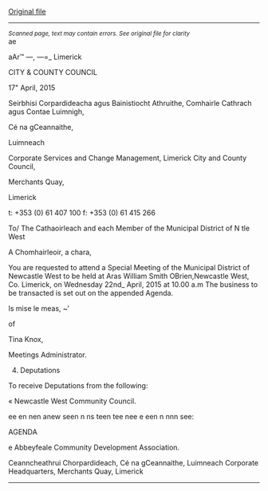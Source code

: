 [Original file](https://www.limerick.ie/sites/default/files/media/documents/2017-07/agenda_-_municipal_district_of_newcastle_west_-_22nd_april_2015.pdf)

---
*<small>Scanned page, text may contain errors. See original file for clarity</small>*  
ae

aAr™ —,
—=_
Limerick

CITY & COUNTY
COUNCIL

17" April, 2015

Seirbhisi Corpardideacha agus Bainistiocht Athruithe,
Comhairle Cathrach agus Contae Luimnigh,

Cé na gCeannaithe,

Luimneach

Corporate Services and Change Management,
Limerick City and County Council,

Merchants Quay,

Limerick

t: +353 (0) 61 407 100
f: +353 (0) 61 415 266

To/ The Cathaoirleach and each Member of the Municipal
District of N tle West

A Chomhairleoir, a chara,

You are requested to attend a Special Meeting of the Municipal District of Newcastle West to be
held at Aras William Smith OBrien,Newcastle West, Co. Limerick, on Wednesday 22nd_ April,
2015 at 10.00 a.m The business to be transacted is set out on the appended Agenda.

Is mise le meas,
~‘

of

Tina Knox,

Meetings Administrator.

4. Deputations

To receive Deputations from the following:

« Newcastle West Community Council.

ee en nen anew seen n ns teen tee nee e een n nnn see:

AGENDA

e Abbeyfeale Community Development Association.

Ceanncheathrui Chorpardideach, Cé na gCeannaithe, Luimneach
Corporate Headquarters, Merchants Quay, Limerick


---
